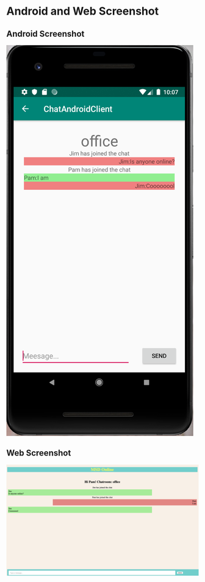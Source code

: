# Android and Web Screenshot

## Android Screenshot
![android_app](chat_2_android.png)

## Web Screenshot
![web_shot](chat_2_web.png)